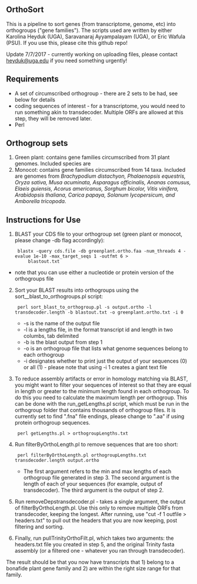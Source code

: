 OrthoSort
---------
This is a pipeline to sort genes (from transcriptome, genome, etc) into orthogroups ("gene families"). The scripts used are written by either Karolina Heyduk (UGA), Saravanaraj Ayyampalayam (UGA), or Eric Wafula (PSU). If you use this, please cite this github repo!

Update 7/7/2017 - currently working on uploading files, please contact heyduk@uga.edu if you need something urgently!

Requirements
------------
* A set of circumscribed orthogroup - there are 2 sets to be had, see below for details 
* coding sequences of interest - for a transcriptome, you would need to run something akin to transdecoder. Multiple ORFs are allowed at this step, they will be removed later. 
* Perl

Orthogroup sets
---------------
1. Green plant: contains gene families circumscribed from 31 plant genomes. Included species are
1. Monocot: contains gene families circumscribed from 14 taxa. Included are genomes from *Brachypodium distachyon, Phalaenopsis equestris, Oryza sativa, Musa acuminata, Asparagus officinalis, Ananas comusus, Elaeis guiensis, Acorus americanus, Sorghum bicolor, Vitis vinifera, Arabidopsis thaliana, Carica papaya, Solanum lycopersicum, and Amborella tricopoda*. 

Instructions for Use
--------------------

1. BLAST your CDS file to your orthogroup set (green plant or monocot, please change -db flag accordingly):

		blastx -query cds.file -db greenplant.ortho.faa -num_threads 4 -evalue 1e-10 -max_target_seqs 1 -outfmt 6 > 
         	blastout.txt        
         	
  * note that you can use either a nucleotide or protein version of the orthogroups file

2. Sort your BLAST results into orthogroups using the sort__blast_to_orthogroups.pl script:

	    perl sort_blast_to_orthogroup.pl -s output.ortho -l transdecoder.length -b blastout.txt -o greenplant.ortho.txt -i 0
	
	* -s is the name of the output file
	* -l is a lengths file, in the format transcript id and length in two columbs, tab delimited
	* -b is the blast output from step 1
	* -o is an orthogroup file that lists what genome sequences belong to each orthogroup
	* -i designates whether to print just the output of your sequences (0) or all (1) - please note that using -i 1 creates a giant text file

3. To reduce assembly artifacts or error in homology matching via BLAST, you might want to filter your sequences of interest so that they are equal in length or greater to the minimum length found in each orthogroup. To do this you need to calculate the maximum length per orthogroup. This can be done with the run_getLengths.pl script, which must be run in the orthogroup folder that contains thousands of orthogroup files. It is currently set to find ".fna" file endings, please change to ".aa" if using protein orthogroup sequences. 

	    perl getLengths.pl > orthogroupLengths.txt

4. Run filterByOrthoLength.pl to remove sequences that are too short:
	
	    perl filterByOrthoLength.pl orthogroupLengths.txt transdecoder.length output.ortho
	
	* The first argument refers to the min and max lengths of each orthogroup file generated in step 3. The second argument is the length of each of your sequences (for example, output of transdecoder). The third argument is the output of step 2. 

5. Run removeDepstransdecoder.pl  - takes a single argument, the output of filterByOrthoLength.pl. Use this only to remove multiple ORFs from transdecoder, keeping the longest. After running, use "cut -f 1 outfile > headers.txt" to pull out the headers that you are now keeping, post filtering and sorting. 

6. Finally, run pullTrinityOrthoFilt.pl, which takes two arguments: the headers.txt file you created in step 5, and the original Trinity fasta assembly (or a filtered one - whatever you ran through transdecoder). 

The result should be that you now have transcripts that 1) belong to a bonafide plant gene family and 2) are within the right size range for that family. 
